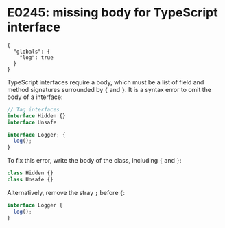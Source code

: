 # E0245: missing body for TypeScript interface

```config-for-examples
{
  "globals": {
    "log": true
  }
}
```

TypeScript interfaces require a body, which must be a list of field and method
signatures surrounded by `{` and `}`. It is a syntax error to omit the body of a
interface:

```typescript
// Tag interfaces
interface Hidden {}
interface Unsafe

interface Logger; {
  log();
}
```

To fix this error, write the body of the class, including `{` and `}`:

```typescript
class Hidden {}
class Unsafe {}
```

Alternatively, remove the stray `;` before `{`:

```typescript
interface Logger {
  log();
}
```
